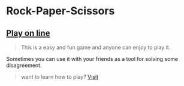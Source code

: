 # Rock-Paper-Scissors

## [Play on line](https://mugabeignace.github.io/Rock-Paper-Scissors)

>This is a easy and fun game and anyone can enjoy to play it.

Sometimes you can use it with your friends as a tool for solving some disagreement.

> want to learn how to play? [Visit](https://www.wikihow.com/Play-Rock,-Paper,-Scissors)
